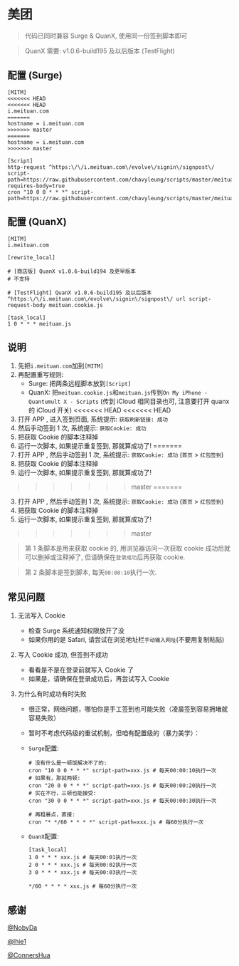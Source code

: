 # 美团

> 代码已同时兼容 Surge & QuanX, 使用同一份签到脚本即可

> QuanX 需要: v1.0.6-build195 及以后版本 (TestFlight)

## 配置 (Surge)

```properties
[MITM]
<<<<<<< HEAD
<<<<<<< HEAD
i.meituan.com
=======
hostname = i.meituan.com
>>>>>>> master
=======
hostname = i.meituan.com
>>>>>>> master

[Script]
http-request ^https:\/\/i.meituan.com\/evolve\/signin\/signpost\/ script-path=https://raw.githubusercontent.com/chavyleung/scripts/master/meituan/meituan.cookie.js, requires-body=true
cron "10 0 0 * * *" script-path=https://raw.githubusercontent.com/chavyleung/scripts/master/meituan/meituan.js
```

## 配置 (QuanX)

```properties
[MITM]
i.meituan.com

[rewrite_local]

# [商店版] QuanX v1.0.6-build194 及更早版本
# 不支持

# [TestFlight] QuanX v1.0.6-build195 及以后版本
^https:\/\/i.meituan.com\/evolve\/signin\/signpost\/ url script-request-body meituan.cookie.js

[task_local]
1 0 * * * meituan.js
```

## 说明

1. 先把`i.meituan.com`加到`[MITM]`
2. 再配置重写规则:
   - Surge: 把两条远程脚本放到`[Script]`
   - QuanX: 把`meituan.cookie.js`和`meituan.js`传到`On My iPhone - Quantumult X - Scripts` (传到 iCloud 相同目录也可, 注意要打开 quanx 的 iCloud 开关)
<<<<<<< HEAD
<<<<<<< HEAD
3. 打开 APP , 进入签到页面, 系统提示: `获取刷新链接: 成功`
4. 然后手动签到 1 次, 系统提示: `获取Cookie: 成功`
5. 把获取 Cookie 的脚本注释掉
6. 运行一次脚本, 如果提示重复签到, 那就算成功了!
=======
3. 打开 APP , 然后手动签到 1 次, 系统提示: `获取Cookie: 成功` (`首页` > `红包签到`)
4. 把获取 Cookie 的脚本注释掉
5. 运行一次脚本, 如果提示重复签到, 那就算成功了!
>>>>>>> master
=======
3. 打开 APP , 然后手动签到 1 次, 系统提示: `获取Cookie: 成功` (`首页` > `红包签到`)
4. 把获取 Cookie 的脚本注释掉
5. 运行一次脚本, 如果提示重复签到, 那就算成功了!
>>>>>>> master

> 第 1 条脚本是用来获取 cookie 的, 用浏览器访问一次获取 cookie 成功后就可以删掉或注释掉了, 但请确保在`登录成功`后再获取 cookie.

> 第 2 条脚本是签到脚本, 每天`00:00:10`执行一次.

## 常见问题

1. 无法写入 Cookie

   - 检查 Surge 系统通知权限放开了没
   - 如果你用的是 Safari, 请尝试在浏览地址栏`手动输入网址`(不要用复制粘贴)

2. 写入 Cookie 成功, 但签到不成功

   - 看看是不是在登录前就写入 Cookie 了
   - 如果是，请确保在登录成功后，再尝试写入 Cookie

3. 为什么有时成功有时失败

   - 很正常，网络问题，哪怕你是手工签到也可能失败（凌晨签到容易拥堵就容易失败）
   - 暂时不考虑代码级的重试机制，但咱有配置级的（暴力美学）：

   - `Surge`配置:

     ```properties
     # 没有什么是一顿饭解决不了的:
     cron "10 0 0 * * *" script-path=xxx.js # 每天00:00:10执行一次
     # 如果有，那就两顿:
     cron "20 0 0 * * *" script-path=xxx.js # 每天00:00:20执行一次
     # 实在不行，三顿也能接受:
     cron "30 0 0 * * *" script-path=xxx.js # 每天00:00:30执行一次

     # 再粗暴点，直接:
     cron "* */60 * * * *" script-path=xxx.js # 每60分执行一次
     ```

   - `QuanX`配置:

     ```properties
     [task_local]
     1 0 * * * xxx.js # 每天00:01执行一次
     2 0 * * * xxx.js # 每天00:02执行一次
     3 0 * * * xxx.js # 每天00:03执行一次

     */60 * * * * xxx.js # 每60分执行一次
     ```

## 感谢

[@NobyDa](https://github.com/NobyDa)

[@lhie1](https://github.com/lhie1)

[@ConnersHua](https://github.com/ConnersHua)
